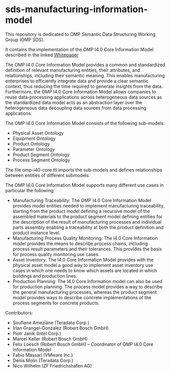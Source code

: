 # sds-manufacturing-information-model
This repository is dedicated to OMP Semantic Data Structuring Working Group (OMP SDS).

It contains the implementation of the OMP I4.0 Core Information Model described in the linked [Whitepaper](https://open-manufacturing.org/wp-content/uploads/sites/101/2022/05/OMP-SDS-Whitepaper_I4.0_Core_Information_Model.pdf)

The OMP I4.0 Core Information Model provides a common and standardized definition of relevant manufacturing entities, their attributes, and relationships, including their semantic meaning. This enables manufacturing enterprises to efficiently integrate data and provide a clear semantic context, thus reducing the time required to generate insights from the data. Furthermore, the OMP I4.0 Core Information Model allows companies to reuse data-processing applications across heterogeneous data sources as the standardized data model acts as an abstraction layer over the heterogeneous data decoupling data sources from data processing applications.

The OMP I4.0 Core Information Model consists of the following sub-models:
- Physical Asset Ontology
- Equipment Ontology
- Product Ontology
- Parameter Ontology
- Product Segment Ontology
- Process Segment Ontology

The file omp-i40-core.ttl imports the sub-models and defines relationships between entities of different submodels.

The OMP I4.0 Core Information Model supports many different use cases in particular the following: 
- Manufacturing Traceability: The OMP I4.0 Core Information
Model provides  model entities needed to implement manufacturing traceability, starting from
the product model defining a recursive model of the assembled materials to the product
segment model defining entities for the description of the result of manufacturing processes and
individual parts assembly enabling a traceability at both the product definition and product instance level. 
- Manufacturing Process Quality Monitoring: The I4.0 Core Information model provides the means to describe process chains, including process
result parameters and their tolerances. This provides the basis for process quality monitoring use
cases.
- Asset Inventory: The I4.0 Core Information Model provides with the physical asset model a good way to implement
asset inventory use cases in which one needs to know which assets are located in which buildings and
production lines. 
- Production Planning: The I4.0 Core Information model can also be used for production planning. The process model provides
a way to describe the general manufacturing processes, whereas the product segment model provides
ways to describe concrete implementations of the process segments for concrete products.

Contributors:
- Soufiane Ameziane (Teradata Corp.)
- Irlan Grangel-Gonzalez (Robert Bosch GmbH)
- Piotr Janik (Intel Corp.)
- Marcel Keller (Robert Bosch GmbH)
- Felix Loesch (Robert Bosch GmbH) – Coordinator of OMP I4.0 Core Information Model
- Fabio Massari (VMware Inc.)
- Denis Molin (Teradata Corp.)
- Nico Wilhelm (ZF Friedrichshafen AG)
